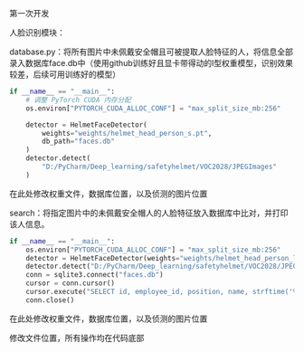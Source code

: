 第一次开发

人脸识别模块：

database.py：将所有图片中未佩戴安全帽且可被提取人脸特征的人，将信息全部录入数据库face.db中（使用github训练好且显卡带得动的l型权重模型，识别效果较差，后续可用训练好的模型）

```python
if __name__ == "__main__":
    # 调整 PyTorch CUDA 内存分配
    os.environ["PYTORCH_CUDA_ALLOC_CONF"] = "max_split_size_mb:256"

    detector = HelmetFaceDetector(
        weights="weights/helmet_head_person_s.pt",
        db_path="faces.db"
    )
    detector.detect(
        "D:/PyCharm/Deep_learning/safetyhelmet/VOC2028/JPEGImages"
    )
```

在此处修改权重文件，数据库位置，以及侦测的图片位置

search：将指定图片中的未佩戴安全帽人的人脸特征放入数据库中比对，并打印该人信息。

```python
if __name__ == "__main__":
    os.environ["PYTORCH_CUDA_ALLOC_CONF"] = "max_split_size_mb:256"
    detector = HelmetFaceDetector(weights="weights/helmet_head_person_l.pt", db_path="faces.db")
    detector.detect("D:/PyCharm/Deep_learning/safetyhelmet/VOC2028/JPEGImages/000009.jpg")
    conn = sqlite3.connect("faces.db")
    cursor = conn.cursor()
    cursor.execute("SELECT id, employee_id, position, name, strftime('%Y-%m-%d %H:%M:%S', violation_time) FROM face_data")
    conn.close()
```

在此处修改权重文件，数据库位置，以及侦测的图片位置

修改文件位置，所有操作均在代码底部

